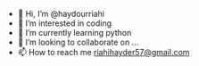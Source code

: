 - 👋 Hi, I’m @haydourriahi
- 👀 I’m interested in coding
- 🌱 I’m currently learning python
- 💞️ I’m looking to collaborate on ...
- 📫 How to reach me riahihayder57@gmail.com

<!---
haydourriahi/haydourriahi is a ✨ special ✨ repository because its `README.md` (this file) appears on your GitHub profile.
You can click the Preview link to take a look at your changes.
--->
